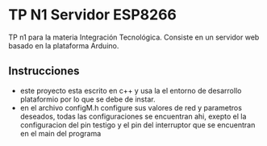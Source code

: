 <h1> TP N1 Servidor ESP8266 </h1>
<p>TP n1 para la materia Integración Tecnológica. Consiste en un servidor web basado en la plataforma Arduino.</p>

<h2>Instrucciones</h2>
<ul>
<li>este proyecto esta escrito en c++ y usa la el entorno de desarrollo plataformio por lo que se debe de instar.</li>
<li>en el archivo configM.h configure sus valores de red y parametros deseados, todas las configuraciones se encuentran ahi, exepto el la configuracion del pin testigo y el pin del interruptor que se encuentran en el main del programa</li>
</ul>
